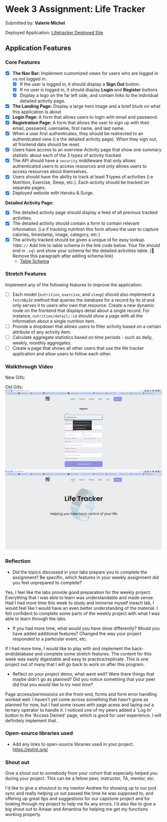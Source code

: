 # Week 3 Assignment: Life Tracker

Submitted by: **Valerie Michel**

Deployed Application: [Lifetracker Deployed Site](ADD_LINK_HERE)

## Application Features

### Core Features

- [x] **The Nav Bar:** Implement customized views for users who are logged in vs not logged in.
  - [x] If the user is logged in, it should display a **Sign Out** button.
  - [x] If no user is logged in, it should display **Login** and **Register** buttons
  - [x] Display a logo on the far left side, and contain links to the individual detailed activity page.
- [x] **The Landing Page:** Display a large hero image and a brief blurb on what this application is about
- [x] **Login Page:** A form that allows users to login with email and password.
- [x] **Registration Page:** A form that allows the user to sign up with their email, password, username, first name, and last name.
- [x] When a user first authenticates, they should be redirected to an authenticated view (i.e the detailed activity page). When they sign out, all frontend data should be reset.
- [x] Users have access to an overview Activity page that show one summary statistic about each of the 3 types of activity tracked.
- [x] The API should have a `security` middleware that only allows authenticated users to access resources and only allows users to access resources about themselves.
- [x] Users should have the ability to track at least **1** types of activities (i.e Nutrition, Exercise, Sleep, etc.). Each activity should be tracked on separate pages.
- [x] Deployed website with Heroku & Surge.

**Detailed Activity Page:**

- [x] The detailed activity page should display a feed of all previous tracked activities.
- [x] The detailed activity should contain a form to contain relevant information. (i.e if tracking nutrition this form allows the user to capture calories, timestamp, image, category, etc.)
- [x] The activity tracked should be given a unique id for easy lookup.
      `TODO://` Add link to table schema in the link code below. Your file should end in `.sql` and show your schema for the detailed activities table. (🚫 Remove this paragraph after adding schema link)
  - [Table Schema](https://github.com/VGMichel/tdd-lifetracker/blob/main/lifetracker-api/lifetracker-schema.sql)

### Stretch Features

Implement any of the following features to improve the application:

- [ ] Each model (`nutrition`, `exercise`, and `sleep`) should also implement a `fetchById` method that queries the database for a record by its id and only serves it to users who own that resource. Create a new dynamic route on the frontend that displays detail about a single record. For instance, `nutrition/detail/:id` should show a page with all the information about a single nutrition item.
- [ ] Provide a dropdown that allows users to filter activity based on a certain attribute of any activity item.
- [ ] Calculate aggregate statistics based on time periods - such as daily, weekly, monthly aggregates.
- [ ] Create a page that shows all other users that use the life tracker application and allow users to follow each other.

### Walkthrough Video

New Gifs:

Old Gifs:
![](https://github.com/VGMichel/tdd-lifetracker/blob/main/4.gif)
![](https://github.com/VGMichel/tdd-lifetracker/blob/main/5.gif)

### Reflection

- Did the topics discussed in your labs prepare you to complete the assignment? Be specific, which features in your weekly assignment did you feel unprepared to complete?

Yes, I feel like the labs provide good preparation for the weekly project. Everything that I was able to learn was understandable and made sense. Had I had more time this week to study and immerse myself ineach lab, I would feel like I would have an even better understanding of the material. I felt confident to complete some parts of the weekly project with what I was able to learn through the labs.

- If you had more time, what would you have done differently? Would you have added additional features? Changed the way your project responded to a particular event, etc.

If I had more time, I would like to play with and implement the back-end/database and complete some stretch features. The content for this week was easily digestable and easy to practice/replicate. This is one project out of many that I will go back to work on after this program.

- Reflect on your project demo, what went well? Were there things that maybe didn't go as planned? Did you notice something that your peer did that you would like to try next time?

Page access/permissions on the front-end, forms and form error handling worked well. I haven't yet come across something that hasn't gone as planned for now, but I had some issues with page acess and laying out a ternary operator to handle it. I noticed one of my peers added a 'Log In' button to the 'Access Denied' page, which is good for user experience. I will definitely implement that.

### Open-source libraries used

- Add any links to open-source libraries used in your project.
  https://eslint.org/

### Shout out

Give a shout out to somebody from your cohort that especially helped you during your project. This can be a fellow peer, instructor, TA, mentor, etc.

I'd like to give a shoutout to my mentor Andrew for showing up to our pod sync and really helping us out passed the time he was supposed to, and offering up great tips and suggestions for our capstone project and for looking through my project to help me fix any errors. I'd also like to give a big shout out to Amaar and Amantina for helping me get my functions working properly.
